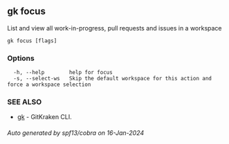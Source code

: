 ## gk focus

List and view all work-in-progress, pull requests and issues in a workspace

```
gk focus [flags]
```

### Options

```
  -h, --help        help for focus
  -s, --select-ws   Skip the default workspace for this action and force a workspace selection
```

### SEE ALSO

* [gk](gk.md)	 - GitKraken CLI.

###### Auto generated by spf13/cobra on 16-Jan-2024
